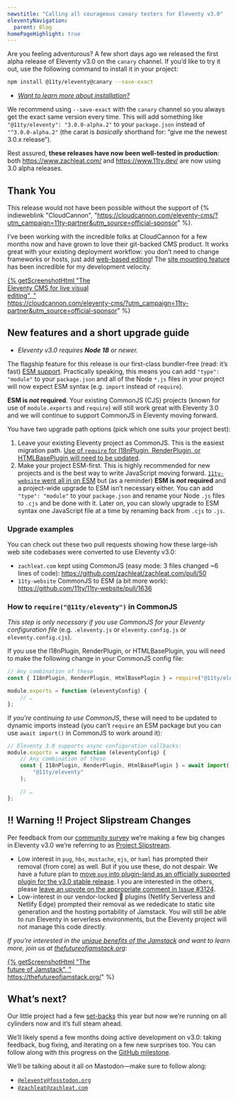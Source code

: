 ```yaml
---
newstitle: "Calling all courageous canary testers for Eleventy v3.0"
eleventyNavigation:
  parent: Blog
homePageHighlight: true
---
```


Are you feeling adventurous? A few short days ago we released the first alpha release of Eleventy v3.0 on the `canary` channel. If you’d like to try it out, use the following command to install it in your project:

```sh
npm install @11ty/eleventy@canary --save-exact
```

- [_Want to learn more about installation?_](/docs/)

We recommend using `--save-exact` with the `canary` channel so you always get the exact same version every time. This will add something like `"@11ty/eleventy": "3.0.0-alpha.2"` to your `package.json` instead of `"^3.0.0-alpha.2"` (the carat is _basically_ shorthand for: “give me the newest 3.0.x release”).

Rest assured, **these releases have now been well-tested in production**: both https://www.zachleat.com/ and https://www.11ty.dev/ are now using 3.0 alpha releases.

## Thank You

This release would not have been possible without the support of {% indieweblink "CloudCannon", "https://cloudcannon.com/eleventy-cms/?utm_campaign=11ty-partner&utm_source=official-sponsor" %}.

I’ve been working with the incredible folks at CloudCannon for a few months now and have grown to love their git-backed CMS product. It works great with your existing deployment workflow: you don’t need to change frameworks or hosts, just add [web-based editing](https://www.zachleat.com/web/live-editing-cloudcannon/)! The [site mounting feature](https://www.zachleat.com/web/site-mounting/) has been incredible for my development velocity.

<a href="https://cloudcannon.com/eleventy-cms/?utm_campaign=11ty-partner&utm_source=official-sponsor" style="display: block; max-width: 16em" class="elv-externalexempt">{% getScreenshotHtml "The Eleventy CMS for live visual editing", "https://cloudcannon.com/eleventy-cms/?utm_campaign=11ty-partner&utm_source=official-sponsor" %}</a>

## New features and a short upgrade guide

- _Eleventy v3.0 requires **Node 18** or newer._

The flagship feature for this release is our first-class bundler-free (read: it’s fast) [ESM support](https://developer.mozilla.org/en-US/docs/Web/JavaScript/Guide/Modules). Practically speaking, this means you can add `"type": "module"` to your `package.json` and all of the Node `*.js` files in your project will now expect ESM syntax (e.g. `import` instead of `require`).

**ESM is _not_ required**. Your existing CommonJS (CJS) projects (known for use of `module.exports` and `require`) will still work great with Eleventy 3.0 and we will continue to support CommonJS in Eleventy moving forward.

You have two upgrade path options (pick which one suits your project best):

1. Leave your existing Eleventy project as CommonJS. This is the easiest migration path. [Use of `require` for I18nPlugin, RenderPlugin, or HTMLBasePlugin will need to be updated](<#how-to-require(@11ty/eleventy)-in-commonjs>).
2. Make your project ESM-first. This is highly recommended for new projects and is the best way to write JavaScript moving forward. [`11ty-website` went all in on ESM](https://github.com/11ty/11ty-website/pull/1636) but (as a reminder) **ESM is _not_ required** and a project-wide upgrade to ESM isn’t necessary either. You can add `"type": "module"` to your `package.json` and rename your Node `.js` files to `.cjs` and be done with it. Later on, you can slowly upgrade to ESM syntax one JavaScript file at a time by renaming back from `.cjs` to `.js`.

### Upgrade examples

You can check out these two pull requests showing how these large-ish web site codebases were converted to use Eleventy v3.0:

- `zachleat.com` kept using CommonJS (easy mode: 3 files changed ~6 lines of code): https://github.com/zachleat/zachleat.com/pull/50
- `11ty-website` CommonJS to ESM (a bit more work): https://github.com/11ty/11ty-website/pull/1636

### How to `require("@11ty/eleventy")` in CommonJS

_This step is only necessary if you use CommonJS for your Eleventy configuration file_ (e.g. `.eleventy.js` or `eleventy.config.js` or `eleventy.config.cjs`).

If you use the I18nPlugin, RenderPlugin, or HTMLBasePlugin, you will need to make the following change in your CommonJS config file:

```js
// Any combination of these
const { I18nPlugin, RenderPlugin, HtmlBasePlugin } = require("@11ty/eleventy");

module.exports = function (eleventyConfig) {
	// …
};
```

If _you’re continuing to use CommonJS_, these will need to be updated to dynamic imports instead (you can’t `require` an ESM package but you can use `await import()` in CommonJS to work around it):

```js
// Eleventy 3.0 supports async configuration callbacks:
module.exports = async function (eleventyConfig) {
	// Any combination of these
	const { I18nPlugin, RenderPlugin, HtmlBasePlugin } = await import(
		"@11ty/eleventy"
	);

	// …
};
```

## ‼️ Warning ‼️ Project Slipstream Changes

Per feedback from our [community survey](https://www.11ty.dev/blog/community-survey-results/) we’re making a few big changes in Eleventy v3.0 we’re referring to as [Project Slipstream](https://github.com/11ty/eleventy/pull/3074).

- Low interest in `pug`, `hbs`, `mustache`, `ejs`, or `haml` has prompted their removal (from core) as well. But if you use these, do not despair. We have a future plan to [move `pug` into plugin-land as an officially supported plugin for the v3.0 stable release](https://github.com/11ty/eleventy/issues/3081). I you are interested in the others, please [leave an upvote on the appropriate comment in Issue #3124](https://github.com/11ty/eleventy/issues/3124).
- Low-interest in our vendor-locked 😬 plugins (Netlify Serverless and Netlify Edge) prompted their removal as we rededicate to static site generation and the hosting portability of Jamstack. You will still be able to run Eleventy in serverless environments, but the Eleventy project will not manage this code directly.

_If you’re interested in the [unique benefits of the Jamstack](https://www.zachleat.com/web/jamstack-future/) and want to learn more, join us at [thefutureofjamstack.org](https://thefutureofjamstack.org/):_

<a href="https://thefutureofjamstack.org/" style="display: block; max-width: 16em" class="elv-externalexempt">{% getScreenshotHtml "The future of Jamstack", "https://thefutureofjamstack.org/" %}</a>

## What’s next?

Our little project had a few [set-backs](https://www.zachleat.com/web/eleventy-side-project/) this year but now we’re running on all cylinders now and it’s full steam ahead.

We’ll likely spend a few months doing active development on v3.0: taking feedback, bug fixing, and iterating on a few new surprises too. You can follow along with this progress on the [GitHub milestone](https://github.com/11ty/eleventy/milestone/40?closed=1).

We’ll be talking about it all on Mastodon—make sure to follow along:

- [`@eleventy@fosstodon.org`](https://fosstodon.org/@eleventy)
- [`@zachleat@zachleat.com`](https://zachleat.com/@zachleat)
